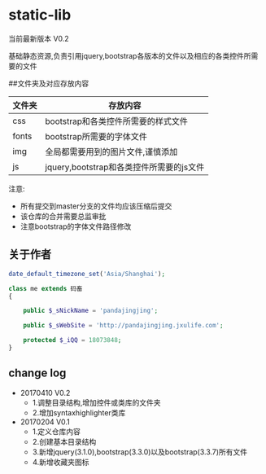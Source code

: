 # static-lib

当前最新版本 V0.2

基础静态资源,负责引用jquery,bootstrap各版本的文件以及相应的各类控件所需要的文件

##文件夹及对应存放内容

文件夹|存放内容
----|----
css|bootstrap和各类控件所需要的样式文件
fonts|bootstrap所需要的字体文件
img|全局都需要用到的图片文件,谨慎添加
js|jquery,bootstrap和各类控件所需要的js文件

注意:
- 所有提交到master分支的文件均应该压缩后提交
- 该仓库的合并需要总监审批
- 注意bootstrap的字体文件路径修改

## 关于作者

```php
date_default_timezone_set('Asia/Shanghai');

class me extends 码畜
{

    public $_sNickName = 'pandajingjing';

    public $_sWebSite = 'http://pandajingjing.jxulife.com';

    protected $_iQQ = 18073848;
}
```

## change log
- 20170410 V0.2
	- 1.调整目录结构,增加控件或类库的文件夹
	- 2.增加syntaxhighlighter类库
- 20170204 V0.1
	- 1.定义仓库内容
	- 2.创建基本目录结构
	- 3.新增jquery(3.1.0),bootstrap(3.3.0)以及bootstrap(3.3.7)所有文件
	- 4.新增收藏夹图标